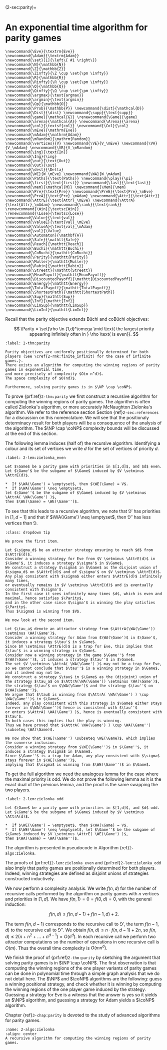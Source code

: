 (2-sec:parity)=
# An exponential time algorithm for parity games

```{math}
\newcommand{\Eve}{\textrm{Eve}}
\newcommand{\Adam}{\textrm{Adam}}
\newcommand{\set}[1]{\left\{ #1 \right\}}
\newcommand{\N}{\mathbb{N}}
\newcommand{\Z}{\mathbb{Z}}
\newcommand{\Zinfty}{\Z \cup \set{\pm \infty}}
\newcommand{\R}{\mathbb{R}}
\newcommand{\Rinfty}{\R \cup \set{\pm \infty}}
\newcommand{\Q}{\mathbb{Q}}
\newcommand{\Qinfty}{\Q \cup \set{\pm \infty}}
\newcommand{\argmax}{\text{argmax}}
\newcommand{\argmin}{\text{argmin}}
\newcommand{\Op}{\mathbb{O}}
\newcommand{\Prob}{\mathbb{P}} \newcommand{\dist}{\mathcal{D}} \newcommand{\Dist}{\dist} \newcommand{\supp}{\text{supp}} 
\newcommand{\game}{\mathcal{G}} \renewcommand{\Game}{\game} \newcommand{\arena}{\mathcal{A}} \newcommand{\Arena}{\arena} 
\newcommand{\col}{\textsf{col}} \newcommand{\Col}{\col} 
\newcommand{\mEve}{\mathrm{Eve}}
\newcommand{\mAdam}{\mathrm{Adam}}
\newcommand{\mRandom}{\mathrm{Random}}
\newcommand{\vertices}{V} \newcommand{\VE}{V_\mEve} \newcommand{\VA}{V_\mAdam} \newcommand{\VR}{V_\mRandom} 
\newcommand{\ing}{\text{In}}
\newcommand{\Ing}{\ing}
\newcommand{\out}{\text{Out}}
\newcommand{\Out}{\out}
\newcommand{\dest}{\Delta} 
\newcommand{\WE}{W_\mEve} \newcommand{\WA}{W_\mAdam} 
\newcommand{\Paths}{\text{Paths}} \newcommand{\play}{\pi} \newcommand{\first}{\text{first}} \newcommand{\last}{\text{last}} 
\newcommand{\mem}{\mathcal{M}} \newcommand{\Mem}{\mem} 
\newcommand{\Pre}{\text{Pre}} \newcommand{\PreE}{\text{Pre}_\mEve} \newcommand{\PreA}{\text{Pre}_\mAdam} \newcommand{\Attr}{\text{Attr}} \newcommand{\AttrE}{\text{Attr}_\mEve} \newcommand{\AttrA}{\text{Attr}_\mAdam} \newcommand{\rank}{\text{rank}}
\renewcommand{\Win}{\textsc{Win}} 
\renewcommand{\Lose}{\textsc{Lose}} 
\newcommand{\Value}{\text{val}} 
\newcommand{\ValueE}{\text{val}_\mEve} 
\newcommand{\ValueA}{\text{val}_\mAdam}
\newcommand{\val}{\Value} 
\newcommand{\Automaton}{\mathbf{A}} 
\newcommand{\Safe}{\mathtt{Safe}}
\newcommand{\Reach}{\mathtt{Reach}} 
\newcommand{\Buchi}{\mathtt{Buchi}} 
\newcommand{\CoBuchi}{\mathtt{CoBuchi}} 
\newcommand{\Parity}{\mathtt{Parity}} 
\newcommand{\Muller}{\mathtt{Muller}} 
\newcommand{\Rabin}{\mathtt{Rabin}} 
\newcommand{\Streett}{\mathtt{Streett}} 
\newcommand{\MeanPayoff}{\mathtt{MeanPayoff}} 
\newcommand{\DiscountedPayoff}{\mathtt{DiscountedPayoff}}
\newcommand{\Energy}{\mathtt{Energy}}
\newcommand{\TotalPayoff}{\mathtt{TotalPayoff}}
\newcommand{\ShortestPath}{\mathtt{ShortestPath}}
\newcommand{\Sup}{\mathtt{Sup}}
\newcommand{\Inf}{\mathtt{Inf}}
\newcommand{\LimSup}{\mathtt{LimSup}}
\newcommand{\LimInf}{\mathtt{LimInf}}
```
Recall that the parity objective extends B&uuml;chi and coB&uuml;chi objectives:

$$
\Parity = \set{\rho \in [1,d]^\omega \mid \text{ the largest priority appearing infinitely often in } \rho \text{ is even}}.
$$



```{prf:theorem} (needs title)
:label: 2-thm:parity

Parity objectives are uniformly positionally determined for both players (See \cref{2-rmk:finite_infinit) for the case of infinite games.}.
There exists an algorithm for computing the winning regions of parity games in exponential time,
and more precisely of complexity $O(m n^d)$.
The space complexity of $O(nd)$.

Furthermore, solving parity games is in $\NP \cap \coNP$.

```

To prove  {prf:ref}`2-thm:parity` we first construct a recursive algorithm for computing the winning regions of parity games.
The algorithm is often called Zielonka's algorithm, or more accurately McNaughton Zielonka's algorithm.
We refer to the reference section Section {ref}`2-sec:references` for a discussion on this nomenclature.
We will see that the positionaly determinacy result for both players will be a consequence of the analysis of the algorithm.
The $\NP \cap \coNP$ complexity bounds will be discussed at the end of this section.

The following lemma induces (half of) the recursive algorithm.
Identifying a colour and its set of vertices we write $d$ for the set of vertices of priority $d$.

```{prf:lemma} (needs title)
:label: 2-lem:zielonka_even

Let $\Game$ be a parity game with priorities in $[1,d]$, and $d$ even.
Let $\Game'$ be the subgame of $\Game$ induced by $V \setminus \AttrE(d)$.

*  If $\WA(\Game') = \emptyset$, then $\WE(\Game) = V$.
*  If $\WA(\Game') \neq \emptyset$, 
let $\Game''$ be the subgame of $\Game$ induced by $V \setminus \AttrA( \WA(\Game') )$,
then $\WE(\Game) = \WE(\Game'')$.

```

To see that this leads to a recursive algorithm, we note that $\Game'$ has priorities in $[1,d-1]$
and that if $\WA(\Game') \neq \emptyset$, then $\Game''$ has less vertices than $\Game$.



```{admonition} Proof
:class: dropdown tip

We prove the first item. 

Let $\sigma_d$ be an attractor strategy ensuring to reach $d$ from $\AttrE(d)$.
Consider a winning strategy for Eve from $V \setminus \AttrE(d)$ in $\Game'$, it induces a strategy $\sigma'$ in $\Game$.
We construct a strategy $\sigma$ in $\Game$ as the disjoint union of $\sigma_d$ on $\AttrE(d)$ and of $\sigma'$ on $V \setminus \AttrE(d)$.
Any play consistent with $\sigma$ either enters $\AttrE(d)$ infinitely many times, 
or eventually remains in $V \setminus \AttrE(d)$ and is eventually consistent with $\sigma'$.
In the first case it sees infinitely many times $d$, which is even and maximal, hence satisfies $\Parity$, 
and in the other case since $\sigma'$ is winning the play satisfies $\Parity$.
Thus $\sigma$ is winning from $V$.

We now look at the second item.

Let $\tau_a$ denote an attractor strategy from $\AttrA(\WA(\Game')) \setminus \WA(\Game')$.
Consider a winning strategy for Adam from $\WA(\Game')$ in $\Game'$, it induces a strategy $\tau'$ in $\Game$.
Since $V \setminus \AttrE(d)$ is a trap for Eve, this implies that $\tau'$ is a winning strategy in $\Game$.
Consider now a winning strategy in the game $\Game''$ from $\WA(\Game'')$, it induces a strategy $\tau''$ in $\Game$.
The set $V \setminus \AttrA( \WA(\Game') )$ may not be a trap for Eve, so we cannot conclude that $\tau''$ is a winning strategy in $\Game$,
and it indeed may not be.
We construct a strategy $\tau$ in $\Game$ as the (disjoint) union of the strategy $\tau_a$ on $\AttrA(\WA(\Game')) \setminus \WA(\Game')$,
the strategy $\tau'$ on $\WA(\Game')$ and the strategy $\tau''$ on $\WA(\Game'')$.
We argue that $\tau$ is winning from $\AttrA( \WA(\Game') ) \cup \WA(\Game'')$ in $\Game$.
Indeed, any play consistent with this strategy in $\Game$ either stays forever in $\WA(\Game'')$ hence is consistent with $\tau''$
or enters $\AttrA( \WA(\Game') )$, hence is eventually consistent with $\tau'$.
In both cases this implies that the play is winning.
Thus we have proved that $\AttrA( \WA(\Game') ) \cup \WA(\Game'') \subseteq \WA(\Game)$.

We now show that $\WE(\Game'') \subseteq \WE(\Game)$, which implies the converse inclusion.
Consider a winning strategy from $\WE(\Game'')$ in $\Game''$, it induces a strategy $\sigma$ in $\Game$.
Since $\Game''$ is a trap for Adam, any play consistent with $\sigma$ stays forever in $\WE(\Game'')$, 
implying that $\sigma$ is winning from $\WE(\Game'')$ in $\Game$.

```

To get the full algorithm we need the analogous lemma for the case where the maximal priority is odd.
We do not prove the following lemma as it is the exact dual of the previous lemma, and the proof is the same swapping the two players.

```{prf:lemma} (needs title)
:label: 2-lem:zielonka_odd

Let $\Game$ be a parity game with priorities in $[1,d]$, and $d$ odd.
Let $\Game'$ be the subgame of $\Game$ induced by $V \setminus \AttrA(d)$.

*  If $\WE(\Game') = \emptyset$, then $\WA(\Game) = V$.
*  If $\WE(\Game') \neq \emptyset$, let $\Game''$ be the subgame of $\Game$ induced by $V \setminus \AttrE( \WE(\Game') )$,
then $\WA(\Game) = \WA(\Game'')$.

```

The algorithm is presented in pseudocode in  Algorithm {ref}`2-algo:zielonka`.

The proofs of  {prf:ref}`2-lem:zielonka_even` and  {prf:ref}`2-lem:zielonka_odd` also imply that parity games are positionally determined for both players.
Indeed, winning strategies are defined as disjoint unions of strategies constructed inductively.


We now perform a complexity analysis.
We write $f(n,d)$ for the number of recursive calls performed by the algorithm on parity games with $n$ vertices and priorities in $[1,d]$.
We have $f(n,1) = 0 = f(0,d) = 0$, with the general induction:

$$
f(n,d) \le f(n,d-1) + f(n-1,d) + 2.
$$

The term $f(n,d-1)$ corresponds to the recursive call to $\Game'$, 
the term $f(n-1,d)$ to the recursive call to $\Game''$.
We obtain $f(n,d) \le n \cdot f(n,d-1) + 2n$,
so $f(n,d) \le 2(n + n^2 + \dots + n^{d-1}) = O(n^d)$.
In each recursive call we perform two attractor computations so the number of operations
in one recursive call is $O(m)$.
Thus the overall time complexity is $O(m n^d)$.


We finish the proof of  {prf:ref}`2-thm:parity` by sketching the argument that solving parity games is in $\NP \cap \coNP$.
The first observation is that computing the winning regions of the one player variants of parity games can be done in polynomial time
through a simple graph analysis that we do not detail here.
The $\NP$ and $\coNP$ algorithms are the following: guess a winning positional strategy,
and check whether it is winning by computing the winning regions of the one player game induced by the strategy.
Guessing a strategy for Eve is a witness that the answer is yes so it yields an $\NP$ algorithm,
and guessing a strategy for Adam yields a $\coNP$ algorithm.

 Chapter {ref}`3-chap:parity` is devoted to the study of advanced algorithms for parity games.

```{figure} /../2-algo:zielonka.png
:name: 2-algo:zielonka
:align: center
A recursive algorithm for computing the winning regions of parity games.
```

